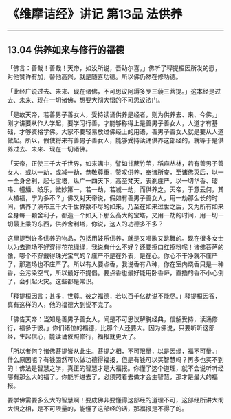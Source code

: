 # 《维摩诘经》讲记 第13品 法供养

------

## 13.04 供养如来与修行的福德

「佛言：善哉！善哉！天帝，如汝所说，吾助尔喜。」佛听了释提桓因所发的愿，对他赞许有加，替他高兴，就是随喜功德。所以佛仍然在修功德。

「此经广说过去、未来、现在诸佛，不可思议阿耨多罗三藐三菩提。」这本经是过去、未来、现在一切诸佛，想要大彻大悟的不可思议法门。

「是故天帝，若善男子善女人，受持读诵供养是经者，则为供养去、来、今佛。」刚才讲要从作人学起，要学习行善，才能够称得上是善男子善女人，人道才有基础，才够资格学佛。大家不要轻易放过佛经上的用语，善男子善女人就是要从人道做起。所以，假使将来有善男子善女人，能够受持读诵供养这部经的，就等于是供养过去、未来、现在一切诸佛。

「天帝，正使三千大千世界，如来满中，譬如甘蔗竹苇，稻麻丛林，若有善男子善女人，或以一劫，或减一劫，恭敬尊重，赞叹供养，奉诸所安，至诸佛灭后，以一一全身舍利，起七宝塔，纵广一四天下，高至梵天，表剎庄严，以一切华香、璎珞、幢旙、妓乐，微妙第一，若一劫，若减一劫，而供养之。天帝，于意云何，其人植福，宁为多不？」佛又对天帝说，假如有善男子善女人，用一劫那么长的时间，供养了满布三千大千世界数不尽的如来，乃至在如来过世之后，又为所有如来全身每一颗舍利子，都造一个如天下那么高大的宝塔，又用一劫的时间，用一切一切最上乘的东西，供养舍利塔，你说，这人的功德多不多？

这里提到许多供养的物品，包括用妓乐供养，就是又唱歌又跳舞的。现在很多女士以为去道场不好穿得花花绿绿，我说有什么不好？还要擦口红擦粉呢！诸佛菩萨的像，哪个不穿戴得珠光宝气的？庄严不是在外表，是在心。你心不干净就不庄严了，那道场也不庄严了。所以有人要点香，我说香有八种，你在室内烧香只是一种香，会污染空气，所以最好不提倡。要点香也最好能用卧香炉，直插的香不小心倒了，会引起火灾。这些都是常识。

「释提桓因言：甚多，世尊。彼之福德，若以百千亿劫说不能尽。」释提桓因答，真有这样的人，他的福德大到说不完了。

「佛告天帝：当知是善男子善女人，闻是不可思议解脱经典，信解受持，读诵修行，福多于彼。」你们诸位的福德，比那个人还要大。因为佛说，只要听听这部经，生起信心，能读诵依照修行，福报就更大了。

「所以者何？诸佛菩提皆从此生。菩提之相，不可限量，以是因缘，福不可量。」什么原因呢？有钱固然可以做功德得福报，但是有钱可以买智慧吗？再多也买不到的！佛法是智慧之学，真正的智慧才是大福报。你懂了这个道理，就不会说听听经哪有那么大的福了。你能听进去了，必须照着去做才会生智慧，那才是最大的福报。

要学佛需要多么大的智慧啊！要成佛非要懂得这部经的道理不可，这部经所讲大彻大悟之相，是不可限量的，能懂了这部经的话，那福报是不得了的。


